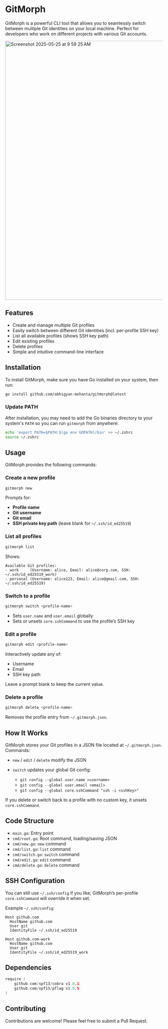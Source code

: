 # GitMorph

GitMorph is a powerful CLI tool that allows you to seamlessly switch between multiple Git identities on your local machine. Perfect for developers who work on different projects with various Git accounts.

<img width="826" alt="Screenshot 2025-05-25 at 9 59 25 AM" src="https://github.com/user-attachments/assets/c0801555-546a-4b69-a9b0-508d0b9c60ad" />

## Features

- Create and manage multiple Git profiles
- Easily switch between different Git identities (incl. per-profile SSH key)
- List all available profiles (shows SSH key path)
- Edit existing profiles
- Delete profiles
- Simple and intuitive command-line interface

## Installation

To install GitMorph, make sure you have Go installed on your system, then run:

```bash
go install github.com/abhigyan-mohanta/gitmorph@latest
````

### Update PATH

After installation, you may need to add the Go binaries directory to your system's `PATH` so you can run `gitmorph` from anywhere:

```bash
echo 'export PATH=$PATH:$(go env GOPATH)/bin' >> ~/.zshrc
source ~/.zshrc
```

## Usage

GitMorph provides the following commands:

### Create a new profile

```bash
gitmorph new
```

Prompts for:

* **Profile name**
* **Git username**
* **Git email**
* **SSH private key path** (leave blank for `~/.ssh/id_ed25519`)

### List all profiles

```bash
gitmorph list
```

Shows:

```
Available Git profiles:
- work     (Username: alice, Email: alice@corp.com, SSH: ~/.ssh/id_ed25519_work)
- personal (Username: alice123, Email: alice@gmail.com, SSH: ~/.ssh/id_ed25519)
```

### Switch to a profile

```bash
gitmorph switch <profile-name>
```

* Sets `user.name` and `user.email` globally
* Sets or unsets `core.sshCommand` to use the profile’s SSH key

### Edit a profile

```bash
gitmorph edit <profile-name>
```

Interactively update any of:

* Username
* Email
* SSH key path

Leave a prompt blank to keep the current value.

### Delete a profile

```bash
gitmorph delete <profile-name>
```

Removes the profile entry from `~/.gitmorph.json`.

## How It Works

GitMorph stores your Git profiles in a JSON file located at `~/.gitmorph.json`. Commands:

* `new` / `edit` / `delete` modify the JSON
* `switch` updates your global Git config:

   * `git config --global user.name <username>`
   * `git config --global user.email <email>`
   * `git config --global core.sshCommand "ssh -i <sshKey>"`

If you delete or switch back to a profile with no custom key, it unsets `core.sshCommand`.

## Code Structure

* `main.go`: Entry point
* `cmd/root.go`: Root command, loading/saving JSON
* `cmd/new.go`: `new` command
* `cmd/list.go`: `list` command
* `cmd/switch.go`: `switch` command
* `cmd/edit.go`: `edit` command
* `cmd/delete.go`: `delete` command

## SSH Configuration

You can still use `~/.ssh/config` if you like; GitMorph’s per-profile `core.sshCommand` will override it when set.

Example `~/.ssh/config`:

```plaintext
Host github.com
  HostName github.com
  User git
  IdentityFile ~/.ssh/id_ed25519

Host github.com-work
  HostName github.com
  User git
  IdentityFile ~/.ssh/id_ed25519_work
```

## Dependencies

```go
require (
    github.com/spf13/cobra v1.8.1
    github.com/spf13/pflag v1.0.5
)
```

## Contributing

Contributions are welcome! Please feel free to submit a Pull Request.
